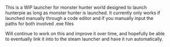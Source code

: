 This is a WIP launcher for monster hunter world designed to launch hunterpie as long as monster hunter is launched.
It currently only works if launched manually through a code editor and if you manually input the paths for both involved .exe files

Will continue to work on this and improve it over time, and hopefully be able to eventually link it into to the steam launcher and have it run automatically.
